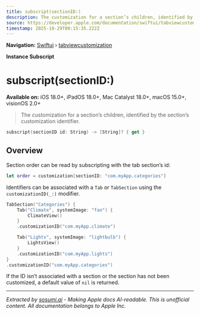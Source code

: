 ```yaml
---
title: subscript(sectionID:)
description: The customization for a section’s children, identified by the section’s customization identifier.
source: https://developer.apple.com/documentation/swiftui/tabviewcustomization/subscript(sectionid:)
timestamp: 2025-10-29T00:15:35.222Z
---
```


**Navigation:** [Swiftui](/documentation/swiftui) › [tabviewcustomization](/documentation/swiftui/tabviewcustomization)

**Instance Subscript**

# subscript(sectionID:)

**Available on:** iOS 18.0+, iPadOS 18.0+, Mac Catalyst 18.0+, macOS 15.0+, visionOS 2.0+

> The customization for a section’s children, identified by the section’s customization identifier.

```swift
subscript(sectionID id: String) -> [String]? { get }
```

## Overview

Section order can be read by subscripting with the tab section’s id:

```swift
let order = customization[sectionID: "com.myApp.categories"]
```

Identifiers can be associated with a `Tab` or `TabSection` using the `customizationID(_:)` modifier.

```swift
TabSection("Categories") {
    Tab("Climate", systemImage: "fan") {
        ClimateView()
    }
    .customizationID("com.myApp.climate")

    Tab("Lights", systemImage: "lightbulb") {
        LightsView()
    }
    .customizationID("com.myApp.lights")
}
.customizationID("com.myApp.categories")
```

If the ID isn’t associated with a section or the section has not been customized, a default value of `nil` is returned.

---

*Extracted by [sosumi.ai](https://sosumi.ai) - Making Apple docs AI-readable.*
*This is unofficial content. All documentation belongs to Apple Inc.*
